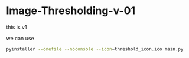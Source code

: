 ﻿# Image-Thresholding-v-01

this is v1

we can use
```bash
pyinstaller --onefile --noconsole --icon=threshold_icon.ico main.py
```
